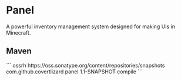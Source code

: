 # Panel
A powerful inventory management system designed for making UIs in Minecraft.
<h2>Maven</h2>
```
<!--Sonatype Public Repository-->

<repository>
  <id>ossrh</id>
  <url>https://oss.sonatype.org/content/repositories/snapshots</url>
</repository>

<!--Cereal Library Dependency-->

 <dependency>
    <groupId>com.github.covertlizard</groupId>
    <artifactId>panel</artifactId>
    <version>1.1-SNAPSHOT</version>
    <scope>compile</scope>
  </dependency>
```
